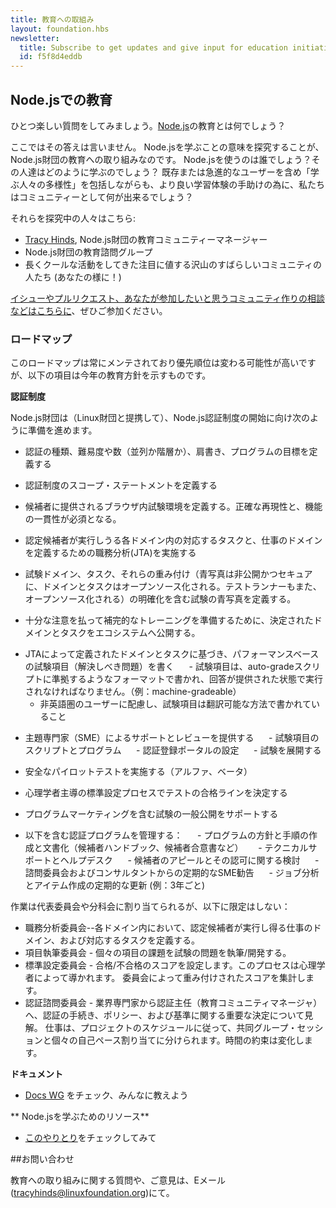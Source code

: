```yaml
---
title: 教育への取組み
layout: foundation.hbs
newsletter:
  title: Subscribe to get updates and give input for education initiatives
  id: f5f8d4eddb
---
```


<!--
## Education in Node.js

Here we will ask fun questions like, 'what is education in [Node.js](https://nodejs.org/en/)?'

Notice we didn't say 'answer'? Education initiatives from the Node.js Foundation explore what it means to be learning Node.js. Who uses it? How are folks learning it? How can we as a community make the experience better and inclusive for existing users and rad, diverse group of learners?
-->

## Node.jsでの教育

ひとつ楽しい質問をしてみましょう。[Node.js](https://nodejs.org/ja/)の教育とは何でしょう？

ここではその答えは言いません。
Node.jsを学ぶことの意味を探究することが、Node.js財団の教育への取り組みなのです。
Node.jsを使うのは誰でしょう？その人達はどのように学ぶのでしょう？
既存または急進的なユーザーを含め「学ぶ人々の多様性」を包括しながらも、より良い学習体験の手助けの為に、私たちはコミュニティーとして何が出来るでしょう？


<!--
A few people who are exploring this currently:

- [Tracy Hinds](https://twitter.com/HackyGoLucky), Education Community Manager for the Node.js Foundation
- Education Advisory Group for the Node.js Foundation
- Lots of awesome community folks who have been doing cool stuff for a while in Node.js and deserve to be heard, like you!

Please participate. [File issues, PRs, and create the community you'd like to be a part of](https://github.com/nodejs/education).
-->

それらを探究中の人々はこちら:

- [Tracy Hinds](https://twitter.com/HackyGoLucky), Node.js財団の教育コミュニティーマネージャー
- Node.js財団の教育諮問グループ
- 長くクールな活動をしてきた注目に値する沢山のすばらしいコミュニティの人たち (あなたの様に！)


 [イシューやプルリクエスト、あなたが参加したいと思うコミュニティ作りの相談などはこちらに](https://github.com/nodejs/education)、ぜひご参加ください。

<!--
### Roadmap

This roadmap is a living document, and it is likely that priorities will change, but the items below should give some indication of education initiatives for this calendar year.
-->

### ロードマップ

このロードマップは常にメンテされており優先順位は変わる可能性が高いですが、以下の項目は今年の教育方針を示すものです。

<!--
**Certification**

The Node.js Foundation (in partnership with The Linux Foundation) will be performing the following tasks to build and ship the Node.js certification:
-->

**認証制度**

Node.js財団は（Linux財団と提携して）、Node.js認証制度の開始に向け次のように準備を進めます。



<!--
- Define Certification(s), the number of levels (parallel or sequential), titles, program goals
-->
- 認証の種類、難易度や数（並列か階層か）、肩書き、プログラムの目標を定義する

<!--
- Define Scope Statement of Certification
-->
- 認証制度のスコープ・ステートメントを定義する

<!--
- Define the in-browser hosted exam environment which will be provided to candidates. Must be exactly reproducible and consistent in function.
-->
- 候補者に提供されるブラウザ内試験環境を定義する。正確な再現性と、機能の一貫性が必須となる。

<!--
- Conduct job task analysis(JTA) which is to define the Domains of work and corresponding Tasks within each domain a Certification Candidate should be able to perform
-->
- 認定候補者が実行しうる各ドメイン内の対応するタスクと、仕事のドメインを定義するための職務分析(JTA)を実施する

<!--
- Define the exam blueprint containing the specific exam Domains and Tasks and their relevant weight within the exam(Domains and Tasks will be opensourced. Blueprint will be secure and not public facing, testrunner will also be opensourced).
-->

- 試験ドメイン、タスク、それらの重み付け（青写真は非公開かつセキュアに、ドメインとタスクはオープンソース化される。テストランナーもまた、オープンソース化される）の明確化を含む試験の青写真を定義する。


<!--
- Publish determined domains and tasks for ecosystem to prepare complementary trainings with ample notice.
-->
- 十分な注意を払って補完的なトレーニングを準備するために、決定されたドメインとタスクをエコシステムへ公開する。



<!--
- Write performance-based exam items (problems to solve) based on the Domains and Tasks defined by the JTA
    - Exam items must be written and formatted to comply with an auto-grade script that is run on answers provided (i.e. machine-gradeable)
    - Consideration of non-English speaking users including items written in a way that they are translatable
-->
- JTAによって定義されたドメインとタスクに基づき、パフォーマンスベースの試験項目（解決しべき問題）を書く
     - 試験項目は、auto-gradeスクリプトに準拠するようなフォーマットで書かれ、回答が提供された状態で実行されなければなりません。（例：machine-gradeable）
     - 非英語圏のユーザーに配慮し、試験項目は翻訳可能な方法で書かれていること

<!--
- Provide subject matter expert (SME) support and review to
    - Script and program the exam items
    - Set-up Certification registration portal
    - Deploy the exam
-->
- 主題専門家（SME）によるサポートとレビューを提供する
     - 試験項目のスクリプトとプログラム
     - 認証登録ポータルの設定
     - 試験を展開する

<!--
- Conduct secure pilot testing (alpha, beta)
-->
- 安全なパイロットテストを実施する（アルファ、ベータ）

<!--
- Determine the exam passing score via psychometrician-led standard setting process
-->
- 心理学者主導の標準設定プロセスでテストの合格ラインを決定する

<!--
- Support the public launch of the exam including program marketing
-->
- プログラムマーケティングを含む試験の一般公開をサポートする

<!--
- Manage certification program including:
    - Creation and documentation of program policies and procedures (Candidate Handbook, Candidate Agreement, etc.)
    - Technical support and help desk
    - Candidate appeals and sanctions considerations
    - Regular SME advisory from cert advisory board and consultants
    - Regular renewal of job analysis and item creation (example: every 3 years)
-->

- 以下を含む認証プログラムを管理する：
     - プログラムの方針と手順の作成と文書化（候補者ハンドブック、候補者合意書など）
     - テクニカルサポートとヘルプデスク
     - 候補者のアピールとその認可に関する検討
     - 諮問委員会およびコンサルタントからの定期的なSME勧告
     - ジョブ分析とアイテム作成の定期的な更新 (例：3年ごと)

<!--
Work may be organized into committees or subcommittees representing, but not limited to the following:
- Job Analysis Committee - define the Domains of work and corresponding Tasks within each domain a Certification Candidate should be able to perform
- Item Writing Committee-writing/developing the individual item tasks into problems for the exam.
- Standard Setting Committee-will set the passing/cut score. This process is led by the psychometrician. Aggregation of scores weighted by the committee.
- Certification Advisory Board-perspectives from industry experts for the cert lead(education community manager) for essential decisions related to standards, policies, and procedures of the certification.
Work will be divided into collaborative group sessions and individual self-paced assignments in accordance with project schedule. Time commitments will vary.
-->

作業は代表委員会や分科会に割り当てられるが、以下に限定はしない：
- 職務分析委員会--各ドメイン内において、認定候補者が実行し得る仕事のドメイン、および対応するタスクを定義する。
- 項目執筆委員会 - 個々の項目の課題を試験の問題を執筆/開発する。
- 標準設定委員会 - 合格/不合格のスコアを設定します。このプロセスは心理学者によって導かれます。 委員会によって重み付けされたスコアを集計します。
- 認証諮問委員会 - 業界専門家から認証主任（教育コミュニティマネージャ）へ、認証の手続き、ポリシー、および基準に関する重要な決定について見解。
仕事は、プロジェクトのスケジュールに従って、共同グループ・セッションと個々の自己ペース割り当てに分けられます。時間の約束は変化します。


<!--
**Docs**
- Stay tuned and help your friends at the [Docs WG](https://github.com/nodejs/docs)
-->

**ドキュメント**
- [Docs WG](https://github.com/nodejs/docs) をチェック、みんなに教えよう


<!--
**Resources for learning Node.js**
- Stay tuned and participate [in our convos](https://github.com/nodejs/education/issues/4)
-->

** Node.jsを学ぶためのリソース**
- [このやりとり](https://github.com/nodejs/education/issues/4)をチェックしてみて

<!--
## Contact

For questions about education initiatives or a little inspiration, please send an
email to [tracyhinds@linuxfoundation.org](mailto:tracyhinds@linuxfoundation.org?subject=Education-questions).
-->

##お問い合わせ

教育への取り組みに関する質問や、ご意見は、Eメール ([tracyhinds@linuxfoundation.org](mailto:tracyhinds@linuxfoundation.org?subject=Education-questions))にて。

